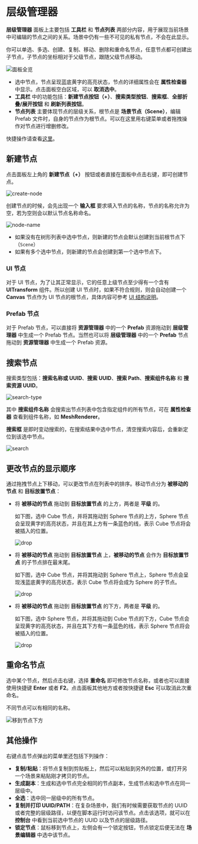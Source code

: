 # 层级管理器

**层级管理器** 面板上主要包括 **工具栏** 和 **节点列表** 两部分内容，用于展现当前场景中可编辑的节点之间的关系。场景中仍有一些不可见的私有节点，不会在此显示。

你可以单选、多选、创建、复制、移动、删除和重命名节点，任意节点都可创建出子节点，子节点的坐标相对于父级节点，跟随父级节点移动。

![面板全览](img/thumb.gif)

- 选中节点，节点呈现蓝底黄字的高亮状态，节点的详细属性会在 **属性检查器** 中显示。点击面板空白区域，可以 **取消选中**。
- **工具栏** 中的功能包括：**新建节点按钮（+）**、**搜索类型按钮**、**搜索框**、**全部折叠/展开按钮** 和 **刷新列表按钮**。
- **节点列表** 主要体现节点的层级关系，根节点是 **场景节点（Scene）**，编辑 Prefab 文件时，自身的节点作为根节点。可以在这里用右键菜单或者拖拽操作对节点进行增删修改。

快捷操作请查看[这里](../shortcuts/index.md)。

## 新建节点

点击面板左上角的 **新建节点（+）** 按钮或者直接在面板中点击右键，即可创建节点。

![create-node](img/create.png)

创建节点的时候，会先出现一个 **输入框** 要求填入节点的名称，节点的名称允许为空，若为空则会以默认节点名称命名。

![node-name](img/node-name.png)

- 如果没有在树形列表中选中节点，则新建的节点会默认创建到当前根节点下（`Scene`）
- 如果有多个选中节点，则新建的节点会创建到第一个选中节点下。

### UI 节点

对于 UI 节点，为了让其正常显示，它的任意上级节点至少得有一个含有 **UITransform** 组件。所以创建 UI 节点时，如果不符合规则，则会自动创建一个 **Canvas** 节点作为 UI 节点的根节点，具体内容可参考 [UI 结构说明](../../ui-system/components/engine/index.md)。

### Prefab 节点

对于 Prefab 节点，可以直接将 **资源管理器** 中的一个 **Prefab** 资源拖动到 **层级管理器** 中生成一个 Prefab 节点。当然也可以将 **层级管理器** 中的一个 **Prefab** 节点拖动到 **资源管理器** 中生成一个 Prefab 资源。

## 搜索节点

搜索类型包括：**搜索名称或 UUID**、**搜索 UUID**、**搜索 Path**、**搜索组件名称** 和 **搜索资源 UUID**。

![search-type](img/search-type.png)

其中 **搜索组件名称** 会搜索出节点列表中包含指定组件的所有节点，可在 **属性检查器** 查看到组件名称，如 **MeshRenderer**。

**搜索框** 是即时变动搜索的，在搜索结果中选中节点，清空搜索内容后，会重新定位到该选中节点。

![search](img/search.png)

## 更改节点的显示顺序

通过拖拽节点上下移动，可以更改节点在列表中的排序。移动节点分为 **被移动的节点** 和 **目标放置节点**：

- 将 **被移动的节点** 拖动到 **目标放置节点** 的上方，两者是 **平级** 的。

    如下图，选中 Cube 节点，并将其拖动到 Sphere 节点的上方，Sphere 节点会呈现黄字的高亮状态，并且在其上方有一条蓝色的线，表示 Cube 节点将会被插入的位置。

    ![drop](img/drop.png)

- 将 **被移动的节点** 拖动到 **目标放置节点** 上，**被移动的节点** 会作为 **目标放置节点** 的子节点排在最末尾。

    如下图，选中 Cube 节点，并将其拖动到 Sphere 节点上，Sphere 节点会呈现浅蓝底黄字的高亮状态，表示 Cube 节点将会成为 Sphere 的子节点。

    ![drop](img/drop1.png)

- 将 **被移动的节点** 拖动到 **目标放置节点** 的下方，两者是 **平级** 的。

    如下图，选中 Sphere 节点，并将其拖动到 Cube 节点的下方，Cube 节点会呈现黄字的高亮状态，并且在其下方有一条蓝色的线，表示 Sphere 节点将会被插入的位置。

    ![drop](img/drop2.png)

## 重命名节点

选中某个节点，然后点击右键，选择 **重命名** 即可修改节点名称，或者也可以直接使用快捷键 **Enter** 或者 **F2**。点击面板其他地方或者按快捷键 **Esc** 可以取消此次重命名。

不同节点可以有相同的名称。

![移到节点下方](img/rename.png)

## 其他操作

右键点击节点弹出的菜单里还包括下列操作：

- **复制/粘贴**：将节点复制到剪贴板上，然后可以粘贴到另外的位置，或打开另一个场景来粘贴刚才拷贝的节点。
- **生成副本**：生成和选中节点完全相同的节点副本，生成节点和选中节点在同一层级中。
- **全选**：选中同一层级中的所有节点。
- **复制并打印 UUID/PATH**：在复杂场景中，我们有时候需要获取节点的 UUID 或者完整的层级路径，以便在脚本运行时访问该节点。点击该选项，就可以在 **控制台** 中看到当前选中节点的 UUID 以及节点的层级路径。
- **锁定节点**：鼠标移到节点上，左侧会有一个锁定按钮，节点锁定后便无法在 **场景编辑器** 中选中该节点。
